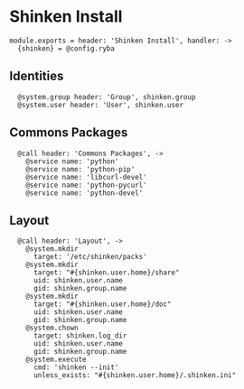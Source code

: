 
# Shinken Install

    module.exports = header: 'Shinken Install', handler: ->
      {shinken} = @config.ryba

## Identities

      @system.group header: 'Group', shinken.group
      @system.user header: 'User', shinken.user

## Commons Packages

      @call header: 'Commons Packages', ->
        @service name: 'python'
        @service name: 'python-pip'
        @service name: 'libcurl-devel'
        @service name: 'python-pycurl'
        @service name: 'python-devel'

## Layout

      @call header: 'Layout', ->
        @system.mkdir
          target: '/etc/shinken/packs'
        @system.mkdir
          target: "#{shinken.user.home}/share"
          uid: shinken.user.name
          gid: shinken.group.name
        @system.mkdir
          target: "#{shinken.user.home}/doc"
          uid: shinken.user.name
          gid: shinken.group.name
        @system.chown
          target: shinken.log_dir
          uid: shinken.user.name
          gid: shinken.group.name
        @system.execute
          cmd: 'shinken --init'
          unless_exists: "#{shinken.user.home}/.shinken.ini"
